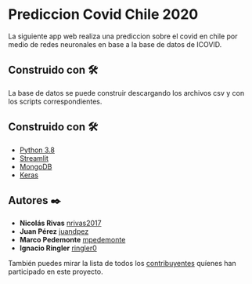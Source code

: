 # Prediccion Covid Chile 2020

La siguiente app web realiza una prediccion sobre el covid en chile por medio de redes neuronales en base a la base de datos de ICOVID.

## Construido con 🛠️


La base de datos se puede construir descargando los archivos csv y con los scripts correspondientes.

## Construido con 🛠️

* [Python 3.8](https://www.python.org)
* [Streamlit](https://pypi.org/project/PyQt5/)
* [MongoDB](https://www.mongodb.com)
* [Keras](https://keras.io)


## Autores ✒️


* **Nicolás Rivas** [nrivas2017](https://github.com/nrivas2017)
* **Juan Pérez** [juandpez](https://github.com/juandpez)
* **Marco Pedemonte** [mpedemonte](https://github.com/mpedemonte)
* **Ignacio Ringler** [ringler0](https://github.com/ringler0)



También puedes mirar la lista de todos los [contribuyentes](https://github.com/mpedemonte/PrediccionCovid/graphs/contributors) quíenes han participado en este proyecto. 
